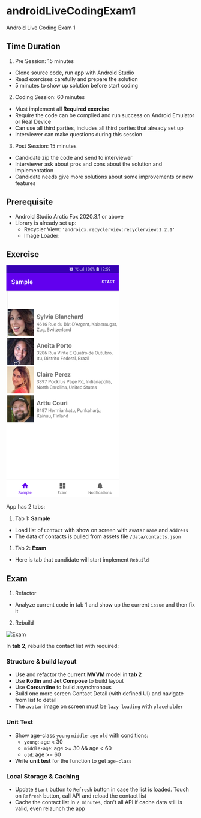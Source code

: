 # androidLiveCodingExam1
Android Live Coding Exam 1

## Time Duration

1. Pre Session: 15 minutes
- Clone source code, run app with Android Studio
- Read exercises carefully and prepare the solution
- 5 minutes to show up solution before start coding

2. Coding Session: 60 minutes

- Must implement all **Required exercise**
- Require the code can be complied and run success on Android Emulator or Real Device
- Can use all third parties, includes all third parties that already set up
- Interviewer can make questions during this session

3. Post Session: 15 minutes

- Candidate zip the code and send to interviewer
- Interviewer ask about pros and cons about the solution and implementation
- Candidate needs give more solutions about some improvements or new features 

## Prerequisite

- Android Studio Arctic Fox 2020.3.1 or above
- Library is already set up:
  + Recycler View: `'androidx.recyclerview:recyclerview:1.2.1'`
  + Image Loader: 

## Exercise

<img src="./sample.png" width="300" alt="Sample" />

App has 2 tabs:
1. Tab 1: **Sample**
- Load list of `Contact` with show on screen with `avatar` `name` and `address`
- The data of contacts is pulled from assets file `/data/contacts.json`

1. Tab 2: **Exam**
- Here is tab that candidate will start implement `Rebuild`

## Exam

1. Refactor
- Analyze current code in tab 1 and show up the current `issue` and then fix it

2. Rebuild

<img src="./exam.gif" width="300" alt="Exam" />

In **tab 2**, rebuild the contact list with required:
### Structure & build layout
- Use and refactor the current **MVVM** model in **tab 2**
- Use **Kotlin** and **Jet Compose** to build layout
- Use **Corountine** to build asynchronous 
- Build one more screen Contact Detail (with defined UI) and navigate from list to detail
- The `avatar` image on screen must be `lazy loading` with `placeholder`

### Unit Test
- Show age-class `young` `middle-age` `old` with conditions:
  + `young`: age < 30
  + `middle-age`: age >= 30 && age < 60
  + `old`: age >= 60
- Write **unit test** for the function to get `age-class` 

### Local Storage & Caching
- Update `Start` button to `Refresh` button in case the list is loaded. Touch on `Refresh` button, call API and reload the contact list
- Cache the contact list in `2 minutes`, don't all API if cache data still is valid, even relaunch the app